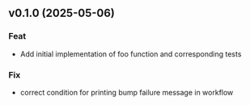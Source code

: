 ## v0.1.0 (2025-05-06)

### Feat

- Add initial implementation of foo function and corresponding tests

### Fix

- correct condition for printing bump failure message in workflow
